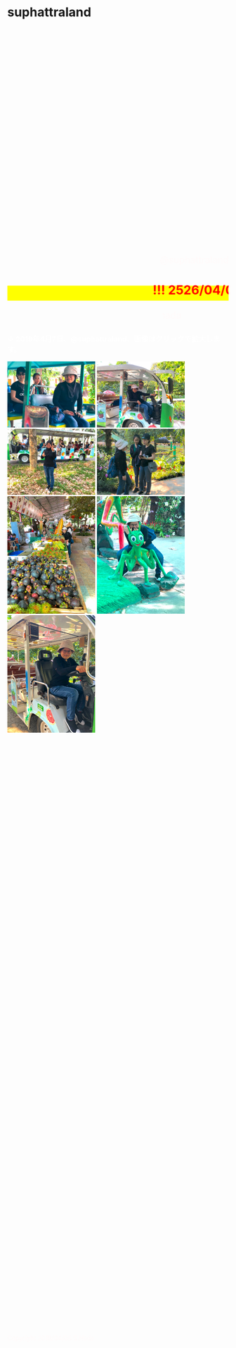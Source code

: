 # suphattraland

<html lang="ja">
 <head>
  <meta charset="utf-8" />
 

<style type="text/css">

  p {
color: #fffafa;
font-size: 1.5em;
 }
<!--
 .red {color:#ff0000;}
 .grey {color:#999999;}
 .snow {color:#fffafa;}
 .yellow {color:#ff0000; background:#ffff00;}
 .blue {color:#0000ff;}
 .white {color:#ffffff; blinking;}
 .waku {border:2px dotted #99cc66;
　　　　　　line-height: 200%;
　　　　　　padding: 10px;}
 -->
.date:before{content:"20181115";}
 #preview{
position: relative;
border: 3px solid #333;
background: #444;
padding: 5px;
display: none;
color: #FFF;
text-align: center;
}

main {
background-color: rgba(255, 255, 255, 0.3);
}

section {
background-color: rgba(0, 225, 0, 0.5);
}

#wrap {background:none} /*PC用の背景はオフ*/
body::before {
  content:"";
  display:block;
  position:fixed;
  top:0;
  left:0;
  z-index:-1;
  width:100%;
  height:100vh;
  background:url(https://yayaploy.github.io/suphattraland/20190407_001.jpg) center/cover no-repeat; /*fixedをトル！*/
  -webkit-background-size:cover;/*Android4*/
  }
  
</style>

<link href="https://cdnjs.cloudflare.com/ajax/libs/lightbox2/2.7.1/css/lightbox.css" rel="stylesheet">
 
</head>
<!--
<body onload="alert('ゴーさん、お疲れ様でした。またやりましょう！')" onunload="alert('再会の時まで、元気でお過ごしくださいませ〜(^o^)/')">
-->
<br><br><br><br><br><br><br><br><br><br><br><br><br><br><br><br><br><br><br><br><br><br><br><br><br><br><br><br><br>
<span class="blue"><p align="right">@suphattraland</p></span>
<h1><span class="yellow"><marquee behavior="lrft">!!! 2526/04/07@suphattraland!!!</marquee></span></h1>
<p align="right"><marquee direction="right" scrollamount="20" width="30%">(^_^)/~hada</marquee></p>
<!--
<p align="left"> <img src="QR_gousan.png" alt="アクセス用QRコード" width="100"> ← アクセス用QRコード</p>
-->
<div>
<h3><span class="white">↓ 2019年4月7日、@suphattraland、画像はクリックで拡大します。</span></h3>
<a href="20190407_001.jpg" data-lightbox="abc"><img src="20190407_001.jpg" alt="サンプル画像" width="200" /></a>
<a href="20190407_006.jpg" data-lightbox="abc"><img src="20190407_006.jpg" alt="サンプル画像" width="200" /></a>
<a href="20190407_007.jpg" data-lightbox="abc"><img src="20190407_007.jpg" alt="サンプル画像" width="200" /></a>
<a href="20190407_003.jpg" data-lightbox="abc"><img src="20190407_003.jpg" alt="サンプル画像" width="200" /></a>
<a href="20190407_004.jpg" data-lightbox="abc"><img src="20190407_004.jpg" alt="サンプル画像" width="200" /></a>
<a href="20190407_002.jpg" data-lightbox="abc"><img src="20190407_002.jpg" alt="サンプル画像" width="200" /></a>
<a href="20190407_005.jpg" data-lightbox="abc"><img src="20190407_005.jpg" alt="サンプル画像" width="200" /></a>

<br><br><br><br><br><br><br><br><br><br><br><br><br><br><br><br><br><br><br><br><br><br><br><br><br><br>


<script src="https://code.jquery.com/jquery-1.12.4.min.js" type="text/javascript"></script>
<script src="https://cdnjs.cloudflare.com/ajax/libs/lightbox2/2.7.1/js/lightbox.min.js" type="text/javascript"></script>


<br><br><br><br><br><br><br><br><br><br><br><br><br><br><br><br><br><br><br><br><br><br><br><br><br><br>

<!-- フッタ -->
 <footer><span class="snow">
 Copyright 2019/04/08 S.Hada
</span></footer>









<!--
まほろば地図

/*
<iframe src="https://www.google.com/maps/embed?pb=!1m10!1m8!1m3!1d3613.6261617544483!2d140.1364481031006!3d36.765441082837135!3m2!1i1024!2i768!4f13.1!5e0!3m2!1sja!2sjp!4v1527029841980" width="600" height="450" frameborder="0" style="border:0" allowfullscreen></iframe>   
*/
-->
